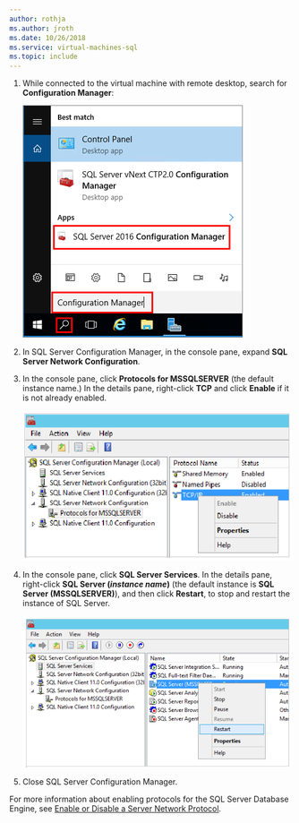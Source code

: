 ```yaml
---
author: rothja
ms.author: jroth
ms.date: 10/26/2018
ms.service: virtual-machines-sql
ms.topic: include
---
```

1. While connected to the virtual machine with remote desktop, search for **Configuration Manager**:

    ![Open SSCM](./media/virtual-machines-sql-server-connection-tcp-protocol/sql-server-configuration-manager.png)

1. In SQL Server Configuration Manager, in the console pane, expand **SQL Server Network Configuration**.

1. In the console pane, click **Protocols for MSSQLSERVER** (the default instance name.) In the details pane, right-click **TCP** and click **Enable** if it is not already enabled.

    ![Enable TCP](./media/virtual-machines-sql-server-connection-tcp-protocol/enable-tcp.png)

1. In the console pane, click **SQL Server Services**. In the details pane, right-click **SQL Server (*instance name*)** (the default instance is **SQL Server (MSSQLSERVER)**), and then click **Restart**, to stop and restart the instance of SQL Server.

    ![Restart Database Engine](./media/virtual-machines-sql-server-connection-tcp-protocol/restart-sql-server.png)

1. Close SQL Server Configuration Manager.

For more information about enabling protocols for the SQL Server Database Engine, see [Enable or Disable a Server Network Protocol](/sql/database-engine/configure-windows/enable-or-disable-a-server-network-protocol).